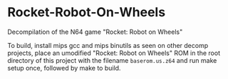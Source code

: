 # Rocket-Robot-On-Wheels
Decompilation of the N64 game "Rocket: Robot on Wheels"

To build, install mips gcc and mips binutils as seen on other decomp projects, place an umodified "Rocket: Robot on Wheels" ROM in the root directory of this project with the filename `baserom.us.z64` and run make setup once, followed by make to build.
